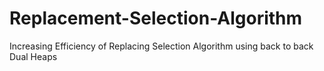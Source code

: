 # Replacement-Selection-Algorithm
Increasing Efficiency of Replacing Selection Algorithm using back to back Dual Heaps
